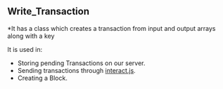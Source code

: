 ## Write_Transaction
*It has a class which creates a transaction from input and output arrays along with a key

It is used in:
* Storing pending Transactions on our server.
* Sending transactions through [interact.js](https://github.com/Shubhankar-Gambhir/IITKBucks/blob/master/Server/interact.js).
* Creating a Block.


        
